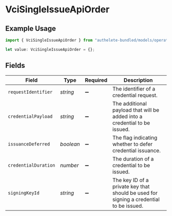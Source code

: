 # VciSingleIssueApiOrder

## Example Usage

```typescript
import { VciSingleIssueApiOrder } from "authelete-bundled/models/operations";

let value: VciSingleIssueApiOrder = {};
```

## Fields

| Field                                                                                   | Type                                                                                    | Required                                                                                | Description                                                                             |
| --------------------------------------------------------------------------------------- | --------------------------------------------------------------------------------------- | --------------------------------------------------------------------------------------- | --------------------------------------------------------------------------------------- |
| `requestIdentifier`                                                                     | *string*                                                                                | :heavy_minus_sign:                                                                      | The identifier of a credential request.                                                 |
| `credentialPayload`                                                                     | *string*                                                                                | :heavy_minus_sign:                                                                      | The additional payload that will be added into a credential to be issued.               |
| `issuanceDeferred`                                                                      | *boolean*                                                                               | :heavy_minus_sign:                                                                      | The flag indicating whether to defer credential issuance.                               |
| `credentialDuration`                                                                    | *number*                                                                                | :heavy_minus_sign:                                                                      | The duration of a credential to be issued.                                              |
| `signingKeyId`                                                                          | *string*                                                                                | :heavy_minus_sign:                                                                      | The key ID of a private key that should be used for signing a credential<br/>to be issued.<br/> |